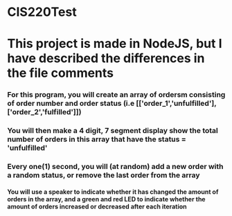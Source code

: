 # CIS220Test
# This project is made in NodeJS, but I have described the differences in the file comments

### For this program, you will create an array of ordersm consisting of order number and order status (i.e [['order_1','unfulfilled'],['order_2','fulfilled']])

### You will then make a 4 digit, 7 segment display show the total number of orders in this array that have the status = 'unfulfilled'

### Every one(1) second, you will (at random) add a new order with a random status, or remove the last order from the array

#### You will use a speaker to indicate whether it has changed the amount of orders in the array, and a green and red LED to indicate whether the amount of orders increased or decreased after each iteration
